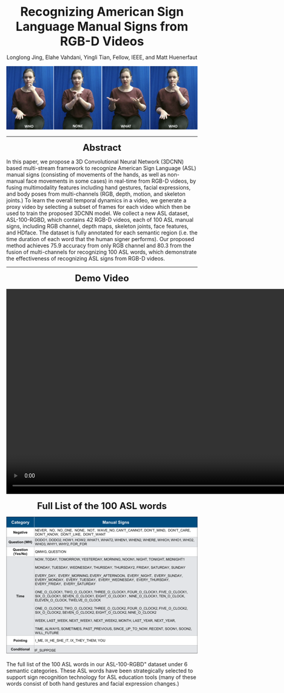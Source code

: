 <p align="center"> 
<b>
<font size="6"> Recognizing American Sign Language Manual Signs from RGB-D Videos  </font> 
</b>
</p>
<p align="center">
Longlong Jing, Elahe Vahdani, Yingli Tian, Fellow, IEEE, and Matt Huenerfaut
</p>



![alt text](./media/demo_img.jpeg "Title")

------

<p align="center"> 
<b>
<font size="5"> Abstract </font> 
</b>
</p>

In this paper, we propose a 3D Convolutional Neural Network (3DCNN) based multi-stream framework to recognize American Sign Language (ASL) manual signs (consisting of movements of the hands, as well as non-manual face movements in some cases) in real-time from RGB-D videos, by fusing multimodality features including hand gestures, facial expressions, and body poses from multi-channels (RGB, depth, motion, and skeleton joints.) To learn the overall temporal dynamics in a video, we generate a proxy video by selecting a subset of frames for each video which then be used to train the proposed 3DCNN model. We collect a new ASL dataset, ASL-100-RGBD, which contains 42 RGB-D videos, each of 100 ASL manual signs, including RGB channel, depth maps, skeleton joints, face features, and HDface. The dataset is fully annotated for each semantic region (i.e. the time duration of each word that the human signer performs). Our proposed method achieves 75.9 accuracy from only RGB channel and 80.3 from the fusion of multi-channels for recognizing 100 ASL words, which demonstrate the effectiveness of recognizing ASL signs from RGB-D videos.

------

<p align="center"> 
<b>
<font size="5"> Demo Video </font> 
</b>
</p>
<p align="center">
<video width="950" height="540" controls>
  <source src="./media/demovideo.mp4" type="video/mp4">
</video>
</p>


<p align="center"> 
<b>
<font size="5"> Full List of the 100 ASL words </font> 
</b>
</p>

![alt text](./media/list.png "The Full list of the 100 ASL words")

The full list of the 100 ASL words in our ASL-100-RGBD" dataset under $6$ semantic categories. These ASL words have been strategically selected to support sign recognition technology for ASL education tools (many of these words consist of both hand gestures and facial expression changes.)


